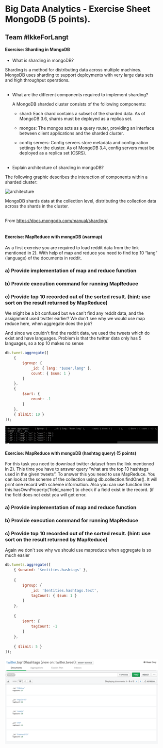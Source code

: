 # Big Data Analytics - Exercise Sheet MongoDB (5 points).

## Team #IkkeForLangt

#### Exercise:	Sharding	in	MongoDB	
* What is sharding in mongoDB?

Sharding is a method for distributing data across multiple machines. MongoDB uses sharding to support deployments with very large data sets and high throughput operations.
<br><br>

* What are the different components required to implement sharding?

    A MongoDB sharded cluster consists of the following components:

    * shard: Each shard contains a subset of the sharded data. As of MongoDB 3.6, shards must be deployed as a replica set.

    * mongos: The mongos acts as a query router, providing an interface between client applications and the sharded cluster.

    * config servers: Config servers store metadata and configuration settings for the cluster. As of MongoDB 3.4, config servers must be deployed as a replica set (CSRS).
<br><br>

* Explain architecture of sharding in mongoDB?

The following graphic describes the interaction of components within a sharded cluster:

![architecture](https://docs.mongodb.com/manual/_images/sharded-cluster-production-architecture.bakedsvg.svg)

MongoDB shards data at the collection level, distributing the collection data across the shards in the cluster.
<br><br>

From https://docs.mongodb.com/manual/sharding/
<br><br>

#### Exercise:	MapReduce	with	mongoDB	(warmup)	
As a first exercise you are required to load reddit data from the link mentioned in 2). With help of map and reduce you
need to find top 10 “lang” (language) of the documents in reddit.

### a) Provide implementation of map and reduce function

### b) Provide execution command for running MapReduce

### c) Provide top 10 recorded out of the sorted result. (hint: use sort on the result returned by MapReduce)

We might be a bit confused but we can't find any reddit data, and the assignment used twitter earlier?
We don't see why we would use map reduce here, when aggregate does the job?

And since we couldn't find the reddit data, we used the tweets which do exist and have languages. Problem is that the twitter data only has 5 languages, so a top 10 makes no sense

```js
db.tweet.aggregate([
    {
        $group: {
            _id: { lang: "$user.lang" },
            count: { $sum: 1 }
        }
    },
    {
        $sort: {
            count: -1
        }
    },
    { $limit: 10 }
]);
```


![](top10lang.png)

#### Exercise:	MapReduce	with	mongoDB	(hashtag	query)	(5 points)	
For this task you need to download twitter dataset from the link mentioned in 2). This time you have to answer query
“what are the top 10 hashtags used in the given tweets”. To answer this you need to use MapReduce. You can look at
the scheme of the collection using db.collection.findOne(). It will print one record with scheme information. Also you
can use function like this.hasOwnProperty(‘field_name’) to check if a field exist in the record. (if the field does not exist
you will get error.

### a) Provide implementation of map and reduce function

### b) Provide execution command for running MapReduce

### c) Provide top 10 recorded out of the sorted result. (hint: use sort on the result returned by MapReduce)

Again we don't see why we should use mapreduce when aggregate is so much easier

```js
db.tweets.aggregate([
    { $unwind: '$entities.hashtags' },

    {
        $group: {
            _id: '$entities.hashtags.text',
            tagCount: { $sum: 1 }
        }
    },

    {
        $sort: {
            tagCount: -1
        }
    },

    { $limit: 5 }
]);
```

![](top10hashtags.png)
